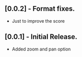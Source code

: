## [0.0.2] - Format fixes.

* Just to improve the score


## [0.0.1] - Initial Release.

* Added zoom and pan option
